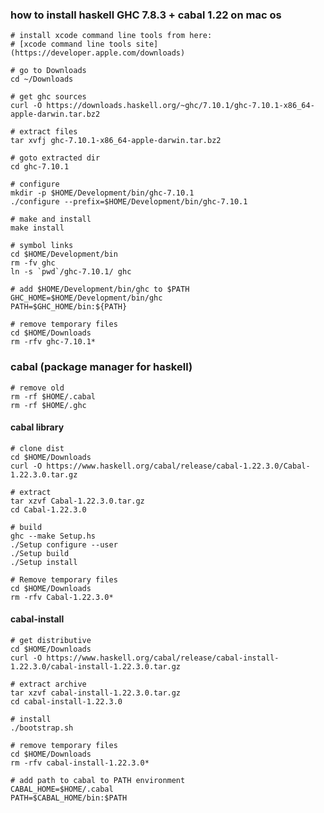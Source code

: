 ### how to install haskell GHC 7.8.3 + cabal 1.22 on mac os 

    # install xcode command line tools from here:  
    # [xcode command line tools site](https://developer.apple.com/downloads)

    # go to Downloads
    cd ~/Downloads

    # get ghc sources  
    curl -O https://downloads.haskell.org/~ghc/7.10.1/ghc-7.10.1-x86_64-apple-darwin.tar.bz2

    # extract files
    tar xvfj ghc-7.10.1-x86_64-apple-darwin.tar.bz2

    # goto extracted dir
    cd ghc-7.10.1

    # configure  
    mkdir -p $HOME/Development/bin/ghc-7.10.1  
    ./configure --prefix=$HOME/Development/bin/ghc-7.10.1

    # make and install  
    make install

    # symbol links  
    cd $HOME/Development/bin
    rm -fv ghc
    ln -s `pwd`/ghc-7.10.1/ ghc

    # add $HOME/Development/bin/ghc to $PATH
    GHC_HOME=$HOME/Development/bin/ghc
    PATH=$GHC_HOME/bin:${PATH}

    # remove temporary files  
    cd $HOME/Downloads  
    rm -rfv ghc-7.10.1*

### cabal (package manager for haskell)

    # remove old  
    rm -rf $HOME/.cabal
    rm -rf $HOME/.ghc

#### cabal library

    # clone dist  
    cd $HOME/Downloads  
    curl -O https://www.haskell.org/cabal/release/cabal-1.22.3.0/Cabal-1.22.3.0.tar.gz
    
    # extract   
    tar xzvf Cabal-1.22.3.0.tar.gz  
    cd Cabal-1.22.3.0  
    
    # build
    ghc --make Setup.hs
    ./Setup configure --user
    ./Setup build
    ./Setup install
    
    # Remove temporary files
    cd $HOME/Downloads
    rm -rfv Cabal-1.22.3.0*


#### cabal-install    

    # get distributive  
    cd $HOME/Downloads  
    curl -O https://www.haskell.org/cabal/release/cabal-install-1.22.3.0/cabal-install-1.22.3.0.tar.gz  
    
    # extract archive  
    tar xzvf cabal-install-1.22.3.0.tar.gz  
    cd cabal-install-1.22.3.0  
    
    # install  
    ./bootstrap.sh
    
    # remove temporary files  
    cd $HOME/Downloads  
    rm -rfv cabal-install-1.22.3.0*  
    
    # add path to cabal to PATH environment
    CABAL_HOME=$HOME/.cabal
    PATH=$CABAL_HOME/bin:$PATH
